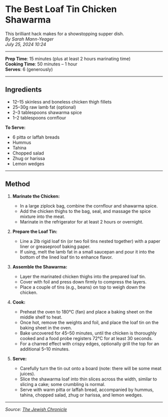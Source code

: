 # The Best Loaf Tin Chicken Shawarma

This brilliant hack makes for a showstopping supper dish.  
*By Sarah Mann-Yeager*  
*July 25, 2024 10:24*

---

**Prep Time**: 15 minutes (plus at least 2 hours marinating time)  
**Cooking Time**: 50 minutes – 1 hour  
**Serves**: 6 (generously)

---

## Ingredients

- 12–15 skinless and boneless chicken thigh fillets
- 25–30g raw lamb fat (optional)
- 2–3 tablespoons shawarma spice
- 1–2 tablespoons cornflour

**To Serve:**

- 6 pitta or laffah breads
- Hummus
- Tahina
- Chopped salad
- Zhug or harissa
- Lemon wedges

---

## Method

1. **Marinate the Chicken:**
   - In a large ziplock bag, combine the cornflour and shawarma spice.
   - Add the chicken thighs to the bag, seal, and massage the spice mixture into the meat.
   - Marinate in the refrigerator for at least 2 hours or overnight.

2. **Prepare the Loaf Tin:**
   - Line a 2lb rigid loaf tin (or two foil tins nested together) with a paper liner or greaseproof baking paper.
   - If using, melt the lamb fat in a small saucepan and pour it into the bottom of the lined loaf tin to enhance flavor.

3. **Assemble the Shawarma:**
   - Layer the marinated chicken thighs into the prepared loaf tin.
   - Cover with foil and press down firmly to compress the layers.
   - Place a couple of tins (e.g., beans) on top to weigh down the chicken.

4. **Cook:**
   - Preheat the oven to 180°C (fan) and place a baking sheet on the middle shelf to heat.
   - Once hot, remove the weights and foil, and place the loaf tin on the baking sheet in the oven.
   - Bake uncovered for 45–50 minutes, until the chicken is thoroughly cooked and a food probe registers 72°C for at least 30 seconds.
   - For a charred effect with crispy edges, optionally grill the top for an additional 5–10 minutes.

5. **Serve:**
   - Carefully turn the tin out onto a board (note: there will be some meat juices).
   - Slice the shawarma loaf into thin slices across the width, similar to slicing a cake; some crumbling is normal.
   - Serve with warm pitta or laffah bread, accompanied by hummus, tahina, chopped salad, zhug or harissa, and lemon wedges.

---

*Source: [The Jewish Chronicle](https://www.thejc.com/lets-eat/recipe/the-best-loaf-tin-chicken-shawarma-utn35riu)*